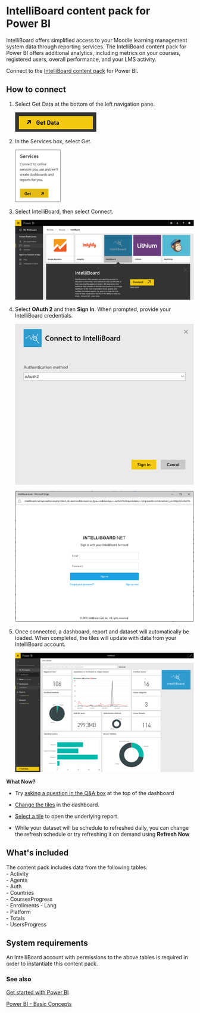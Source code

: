 ﻿<properties 
   pageTitle="IntelliBoard content pack for Power BI"
   description="IntelliBoard content pack for Power BI"
   services="powerbi" 
   documentationCenter="" 
   authors="theresapalmer" 
   manager="mblythe" 
   backup=""
   editor=""
   tags=""
   qualityFocus="no"
   qualityDate=""/>
 
<tags
   ms.service="powerbi"
   ms.devlang="NA"
   ms.topic="article"
   ms.tgt_pltfrm="NA"
   ms.workload="powerbi"
   ms.date="03/31/2016"
   ms.author="tpalmer"/>

# IntelliBoard content pack for Power&nbsp;BI  

IntelliBoard offers simplified access to your Moodle learning management system data through reporting services. The IntelliBoard content pack for Power BI offers additional analytics, including metrics on your courses, registered users, overall performance, and your LMS activity.

Connect to the [IntelliBoard content pack](https://app.powerbi.com/getdata/services/intelliboard) for Power BI.

## How to connect

1. Select Get Data at the bottom of the left navigation pane.  
    
    ![](media/powerbi-content-pack-intelliboard/getdata.png)

2. In the Services box, select Get.  
    
    ![](media/powerbi-content-pack-intelliboard/services.png)

3. Select IntelliBoard, then select Connect.  
    
    ![](media/powerbi-content-pack-intelliboard/connect.png)

4. Select **OAuth 2** and then **Sign In**. When prompted, provide your IntelliBoard credentials.

    ![](media/powerbi-content-pack-intelliboard/creds.png)

    ![](media/powerbi-content-pack-intelliboard/creds2.png)

5. Once connected, a dashboard, report and dataset will automatically be loaded. When completed, the tiles will update with data from your IntelliBoard account.

    ![](media/powerbi-content-pack-intelliboard/dashboard.png)


**What Now?**

- Try [asking a question in the Q&A box](powerbi-service-q-and-a.md) at the top of the dashboard

- [Change the tiles](powerbi-service-edit-a-tile-in-a-dashboard.md) in the dashboard.

- [Select a tile](powerbi-service-dashboard-tiles.md) to open the underlying report.

- While your dataset will be schedule to refreshed daily, you can change the refresh schedule or try refreshing it on demand using **Refresh Now**

## What's included

The content pack includes data from the following tables:  
    - Activity  
    - Agents  
    - Auth  
    - Countries  
    - CoursesProgress  
    - Enrollments
    - Lang  
    - Platform  
    - Totals  
    - UsersProgress    

## System requirements

An IntelliBoard account with permissions to the above tables is required in order to instantiate this content pack.
    
### See also

[Get started with Power BI](powerbi-service-get-started.md)

[Power BI - Basic Concepts](powerbi-service-basic-concepts.md)

